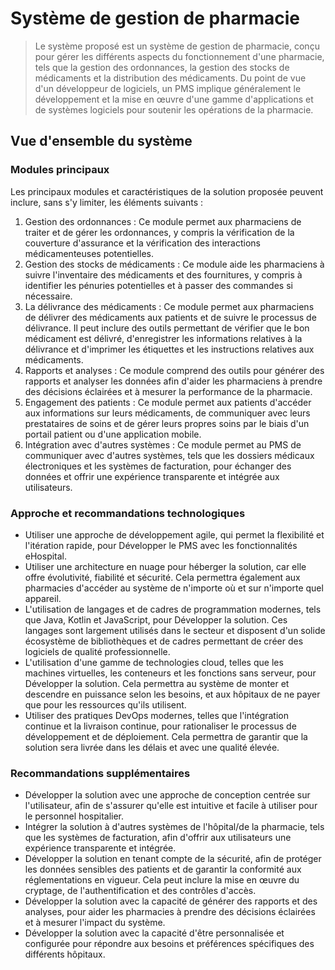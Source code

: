 # Système de gestion de pharmacie

> Le système proposé est un système de gestion de pharmacie, conçu pour gérer les différents aspects du fonctionnement d'une pharmacie, tels que la gestion des ordonnances, la gestion des stocks de médicaments et la distribution des médicaments. Du point de vue d'un développeur de logiciels, un PMS implique généralement le développement et la mise en œuvre d'une gamme d'applications et de systèmes logiciels pour soutenir les opérations de la pharmacie.

## Vue d'ensemble du système

### Modules principaux

Les principaux modules et caractéristiques de la solution proposée peuvent inclure, sans s'y limiter, les éléments suivants :

1.  Gestion des ordonnances : Ce module permet aux pharmaciens de traiter et de gérer les ordonnances, y compris la vérification de la couverture d'assurance et la vérification des interactions médicamenteuses potentielles.
2.  Gestion des stocks de médicaments : Ce module aide les pharmaciens à suivre l'inventaire des médicaments et des fournitures, y compris à identifier les pénuries potentielles et à passer des commandes si nécessaire.
3.  La délivrance des médicaments : Ce module permet aux pharmaciens de délivrer des médicaments aux patients et de suivre le processus de délivrance. Il peut inclure des outils permettant de vérifier que le bon médicament est délivré, d'enregistrer les informations relatives à la délivrance et d'imprimer les étiquettes et les instructions relatives aux médicaments.
4.  Rapports et analyses : Ce module comprend des outils pour générer des rapports et analyser les données afin d'aider les pharmaciens à prendre des décisions éclairées et à mesurer la performance de la pharmacie.
5.  Engagement des patients : Ce module permet aux patients d'accéder aux informations sur leurs médicaments, de communiquer avec leurs prestataires de soins et de gérer leurs propres soins par le biais d'un portail patient ou d'une application mobile.
6.  Intégration avec d'autres systèmes : Ce module permet au PMS de communiquer avec d'autres systèmes, tels que les dossiers médicaux électroniques et les systèmes de facturation, pour échanger des données et offrir une expérience transparente et intégrée aux utilisateurs.

### Approche et recommandations technologiques

- Utiliser une approche de développement agile, qui permet la flexibilité et l'itération rapide, pour Développer le PMS avec les fonctionnalités eHospital.
- Utiliser une architecture en nuage pour héberger la solution, car elle offre évolutivité, fiabilité et sécurité. Cela permettra également aux pharmacies d'accéder au système de n'importe où et sur n'importe quel appareil.
- L'utilisation de langages et de cadres de programmation modernes, tels que Java, Kotlin et JavaScript, pour Développer la solution. Ces langages sont largement utilisés dans le secteur et disposent d'un solide écosystème de bibliothèques et de cadres permettant de créer des logiciels de qualité professionnelle.
- L'utilisation d'une gamme de technologies cloud, telles que les machines virtuelles, les conteneurs et les fonctions sans serveur, pour Développer la solution. Cela permettra au système de monter et descendre en puissance selon les besoins, et aux hôpitaux de ne payer que pour les ressources qu'ils utilisent.
- Utiliser des pratiques DevOps modernes, telles que l'intégration continue et la livraison continue, pour rationaliser le processus de développement et de déploiement. Cela permettra de garantir que la solution sera livrée dans les délais et avec une qualité élevée.

### Recommandations supplémentaires

- Développer la solution avec une approche de conception centrée sur l'utilisateur, afin de s'assurer qu'elle est intuitive et facile à utiliser pour le personnel hospitalier.
- Intégrer la solution à d'autres systèmes de l'hôpital/de la pharmacie, tels que les systèmes de facturation, afin d'offrir aux utilisateurs une expérience transparente et intégrée.
- Développer la solution en tenant compte de la sécurité, afin de protéger les données sensibles des patients et de garantir la conformité aux réglementations en vigueur. Cela peut inclure la mise en œuvre du cryptage, de l'authentification et des contrôles d'accès.
- Développer la solution avec la capacité de générer des rapports et des analyses, pour aider les pharmacies à prendre des décisions éclairées et à mesurer l'impact du système.
- Développer la solution avec la capacité d'être personnalisée et configurée pour répondre aux besoins et préférences spécifiques des différents hôpitaux.